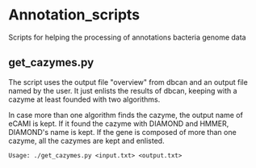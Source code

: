 # Annotation_scripts
Scripts for helping the processing of annotations bacteria genome data
## get_cazymes.py
The script uses the output file "overview" from dbcan and an output file named by the user.
It just enlists the results of dbcan, keeping with a cazyme at least founded with two algorithms.

In case more than one algorithm finds the cazyme, the output name of eCAMI is kept.
If it found the cazyme with DIAMOND and HMMER, DIAMOND's name is kept.
If the gene is composed of more than one cazyme, all the cazymes are kept and enlisted.

    Usage: ./get_cazymes.py <input.txt> <output.txt>
